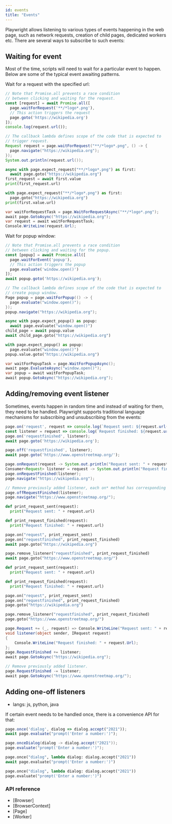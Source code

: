 ```yaml
---
id: events
title: "Events"
---
```


Playwright allows listening to various types of events happening in the web page, such
as network requests, creation of child pages, dedicated workers etc. There are several
ways to subscribe to such events:

<!-- TOC -->

## Waiting for event

Most of the time, scripts will need to wait for a particular event to happen. Below are some of the typical event
awaiting patterns.

Wait for a request with the specified url:

```js
// Note that Promise.all prevents a race condition
// between clicking and waiting for the request.
const [request] = await Promise.all([
  page.waitForRequest('**/*logo*.png'),
  // This action triggers the request
  page.goto('https://wikipedia.org')
]);
console.log(request.url());
```

```java
// The callback lambda defines scope of the code that is expected to
// trigger request.
Request request = page.waitForRequest("**/*logo*.png", () -> {
  page.navigate("https://wikipedia.org");
});
System.out.println(request.url());
```

```python async
async with page.expect_request("**/*logo*.png") as first:
  await page.goto("https://wikipedia.org")
first_request = await first.value
print(first_request.url)
```

```python sync
with page.expect_request("**/*logo*.png") as first:
  page.goto("https://wikipedia.org")
print(first.value.url)
```

```csharp
var waitForRequestTask = page.WaitForRequestAsync("**/*logo*.png");
await page.GotoAsync("https://wikipedia.org");
var request = await waitForRequestTask;
Console.WriteLine(request.Url);
```

Wait for popup window:

```js
// Note that Promise.all prevents a race condition
// between clicking and waiting for the popup.
const [popup] = await Promise.all([
  page.waitForEvent('popup'),
  // This action triggers the popup
  page.evaluate('window.open()')
]);
await popup.goto('https://wikipedia.org');
```

```java
// The callback lambda defines scope of the code that is expected to
// create popup window.
Page popup = page.waitForPopup(() -> {
  page.evaluate("window.open()");
});
popup.navigate("https://wikipedia.org");
```

```python async
async with page.expect_popup() as popup:
  await page.evaluate("window.open()")
child_page = await popup.value
await child_page.goto("https://wikipedia.org")
```

```python sync
with page.expect_popup() as popup:
  page.evaluate("window.open()")
popup.value.goto("https://wikipedia.org")
```

```csharp
var waitForPopupTask = page.WaitForPopupAsync();
await page.EvaluateAsync("window.open()");
var popup = await waitForPopupTask;
await popup.GotoAsync("https://wikipedia.org");
```

## Adding/removing event listener

Sometimes, events happen in random time and instead of waiting for them, they need to be handled.
Playwright supports traditional language mechanisms for subscribing and unsubscribing from the events:

```js
page.on('request', request => console.log(`Request sent: ${request.url()}`));
const listener = request => console.log(`Request finished: ${request.url()}`);
page.on('requestfinished', listener);
await page.goto('https://wikipedia.org');

page.off('requestfinished', listener);
await page.goto('https://www.openstreetmap.org/');
```

```java
page.onRequest(request -> System.out.println("Request sent: " + request.url()));
Consumer<Request> listener = request -> System.out.println("Request finished: " + request.url());
page.onRequestFinished(listener);
page.navigate("https://wikipedia.org");

// Remove previously added listener, each on* method has corresponding off*
page.offRequestFinished(listener);
page.navigate("https://www.openstreetmap.org/");
```

```python async
def print_request_sent(request):
  print("Request sent: " + request.url)

def print_request_finished(request):
  print("Request finished: " + request.url)

page.on("request", print_request_sent)
page.on("requestfinished", print_request_finished)
await page.goto("https://wikipedia.org")

page.remove_listener("requestfinished", print_request_finished)
await page.goto("https://www.openstreetmap.org/")
```

```python sync
def print_request_sent(request):
  print("Request sent: " + request.url)

def print_request_finished(request):
  print("Request finished: " + request.url)

page.on("request", print_request_sent)
page.on("requestfinished", print_request_finished)
page.goto("https://wikipedia.org")

page.remove_listener("requestfinished", print_request_finished)
page.goto("https://www.openstreetmap.org/")
```

```csharp
page.Request += (_, request) => Console.WriteLine("Request sent: " + request.Url);
void listener(object sender, IRequest request)
{
    Console.WriteLine("Request finished: " + request.Url);
};
page.RequestFinished += listener;
await page.GotoAsync("https://wikipedia.org");

// Remove previously added listener.
page.RequestFinished -= listener;
await page.GotoAsync("https://www.openstreetmap.org/");
```

## Adding one-off listeners
* langs: js, python, java

If certain event needs to be handled once, there is a convenience API for that:

```js
page.once('dialog', dialog => dialog.accept("2021"));
await page.evaluate("prompt('Enter a number:')");
```

```java
page.onceDialog(dialog -> dialog.accept("2021"));
page.evaluate("prompt('Enter a number:')");
```

```python async
page.once("dialog", lambda dialog: dialog.accept("2021"))
await page.evaluate("prompt('Enter a number:')")
```

```python sync
page.once("dialog", lambda dialog: dialog.accept("2021"))
page.evaluate("prompt('Enter a number:')")
```

### API reference

- [Browser]
- [BrowserContext]
- [Page]
- [Worker]

